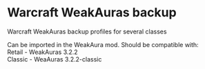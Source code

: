 # Warcraft WeakAuras backup
Warcraft WeakAuras backup profiles for several classes

Can be imported in the WeakAura mod.
Should be compatible with:\
Retail - WeakAuras 3.2.2\
Classic - WeaAuras 3.2.2-classic
